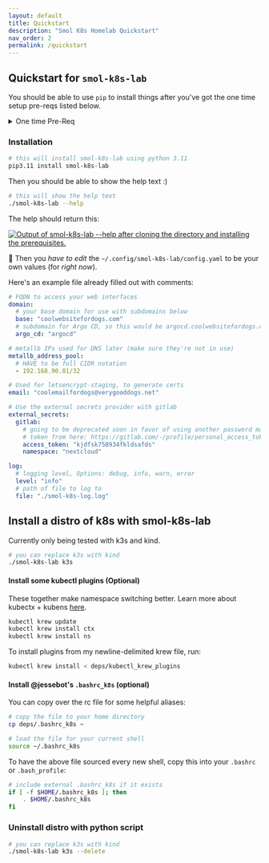 ```yaml
---
layout: default
title: Quickstart
description: "Smol K8s Homelab Quickstart"
nav_order: 2
permalink: /quickstart
---
```


## Quickstart for `smol-k8s-lab`

You should be able to use `pip` to install things after you've got the one time
setup pre-reqs listed below.

<details>
  <summary>One time Pre-Req</summary>
- Python 3.11 (`brew install python3.11`)
- [brew](https://brew.sh)
- Have internet access.

```bash
# install prereqs like brew
./setup.sh
```

</details>

### Installation

```bash
# this will install smol-k8s-lab using python 3.11
pip3.11 install smol-k8s-lab
```

Then you should be able to show the help text :)

```bash
# this will show the help text
./smol-k8s-lab --help
```

The help should return this:

[<img src="https://raw.githubusercontent.com/jessebot/smol-k8s-lab/main/docs/screenshots/help_text.svg" alt="Output of smol-k8s-lab --help after cloning the directory and installing the prerequisites.">](https://raw.githubusercontent.com/jessebot/smol-k8s-lab/main/docs/screenshots/help_text.svg)

🔔 Then you *have to edit* the `~/.config/smol-k8s-lab/config.yaml` to be your own values (for _right now_).

Here's an example file already filled out with comments:

```yaml
# FQDN to access your web interfaces
domain:
  # your base domain for use with subdomains below
  base: "coolwebsitefordogs.com"
  # subdomain for Argo CD, so this would be argocd.coolwebsitefordogs.com
  argo_cd: "argocd"

# metallb IPs used for DNS later (make sure they're not in use)
metallb_address_pool:
  # HAVE to be full CIDR notation
  - 192.168.90.01/32

# Used for letsencrypt-staging, to generate certs
email: "coolemailfordogs@verygooddogs.net"

# Use the external secrets provider with gitlab
external_secrets:
  gitlab:
    # going to be deprecated soon in favor of using another password manager
    # token from here: https://gitlab.com/-/profile/personal_access_tokens
    access_token: "kjdfsk758934fkldsafds"
    namespace: "nextcloud"

log:
  # logging level, Options: debug, info, warn, error
  level: "info"
  # path of file to log to
  file: "./smol-k8s-log.log"
```

## Install a distro of k8s with smol-k8s-lab
Currently only being tested with k3s and kind.
```bash
# you can replace k3s with kind
./smol-k8s-lab k3s
```

#### Install some kubectl plugins (Optional)

These together make namespace switching better. Learn more about kubectx + kubens [here](https://github.com/ahmetb/kubectx).

```bash
kubectl krew update
kubectl krew install ctx
kubectl krew install ns
```

To install plugins from my newline-delimited krew file, run:

```bash
kubectl krew install < deps/kubectl_krew_plugins
```

#### Install @jessebot's `.bashrc_k8s` (optional)

You can copy over the rc file for some helpful aliases:

```bash
# copy the file to your home directory
cp deps/.bashrc_k8s ~

# load the file for your current shell
source ~/.bashrc_k8s
```

To have the above file sourced every new shell, copy this into your `.bashrc` or `.bash_profile`:

```bash
# include external .bashrc_k8s if it exists
if [ -f $HOME/.bashrc_k8s ]; then
    . $HOME/.bashrc_k8s
fi
```

### Uninstall distro with python script

```bash
# you can replace k3s with kind
./smol-k8s-lab k3s --delete
```

